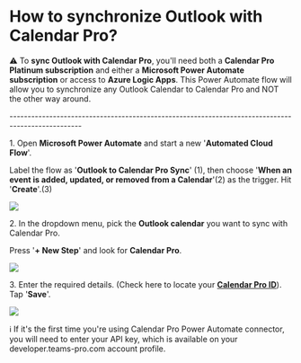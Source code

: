 # How to synchronize Outlook with Calendar Pro?

<p class="no-margin">⚠️ To <b>sync Outlook with Calendar Pro</b>, you'll need both a <b>Calendar Pro Platinum subscription</b> and either a <b>Microsoft Power Automate subscription</b> or access to <b>Azure Logic Apps</b>. This Power Automate flow will allow you to synchronize any Outlook Calendar to Calendar Pro and NOT the other way around. </p>
<p class="no-margin"></p>
<p class="no-margin">--------------------------------------------------------------------------------------------------</p>
<p class="no-margin"></p>
<p class="no-margin">1. Open <b>Microsoft Power Automate</b> and start a new '<b>Automated Cloud Flow</b>'.</p>
<p class="no-margin">Label the flow as '<b>Outlook to Calendar Pro Sync</b>' (1), then choose '<b>When an event is added, updated, or removed from a Calendar</b>'(2) as the trigger. Hit '<b>Create</b>'.(3)</p>
<div class="intercom-container"><img src="/assets/img/teams-pro/image_197.png"></div><p class="no-margin"></p>
<p class="no-margin">2. In the dropdown menu, pick the <b>Outlook calendar</b> you want to sync with Calendar Pro.</p>
<p class="no-margin">Press '<b>+ New Step</b>' and look for <b>Calendar Pro</b>.</p>
<div class="intercom-container"><img src="/assets/img/teams-pro/image_198.png"></div><p class="no-margin"></p>
<p class="no-margin">3. Enter the required details. (Check here to locate your <b><a href="https://docs.teams-pro.com/en/articles/6890505-how-to-check-the-calendar-id" target="_blank" class="intercom-content-link">Calendar Pro ID</a></b>). Tap '<b>Save</b>'.</p>
<p class="no-margin"></p>
<div class="intercom-container"><img src="/assets/img/teams-pro/image_199.png"></div><p class="no-margin">ℹ️ If it's the first time you're using Calendar Pro Power Automate connector, you will need to enter your API key, which is available on your <a target="_blank" class="intercom-content-link">developer.teams-pro.com account profile</a>. </p>

<Hubspot />
<Clarity />
<GoogleAnalytics />


